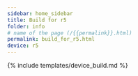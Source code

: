 ```yaml
---
sidebar: home_sidebar
title: Build for r5
folder: info
# name of the page (/{{permalink}}.html)
permalink: build_for_r5.html
device: r5
---
```

{% include templates/device_build.md %}
